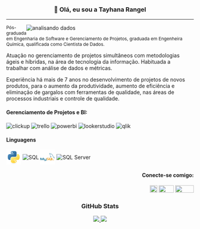 <h3 align="center">👋 Olá, eu sou a Tayhana Rangel</h3>
<hr>

<div>
<img src="https://cdn.icon-icons.com/icons2/1881/PNG/512/iconfinder-social-media-work-4341270_120574.png" alt="analisando dados" align="right" width="450"/>
<p align="left" style="font-size:12px;">Pós-graduada em Engenharia de Software e Gerenciamento de Projetos, graduada em Engenheira Química, qualificada como Cientista de Dados.</p> <p> Atuação no gerenciamento de projetos simultâneos com metodologias ágeis e híbridas, na área de tecnologia da informação. Habituada a trabalhar com análise de dados e métricas.</p> <p>Experiência há mais de 7 anos no desenvolvimento de projetos de novos produtos, para o aumento da produtividade, aumento de eficiência e eliminação de gargalos com ferramentas de qualidade, nas áreas de processos industriais e controle de qualidade.</p>
<div>

<div align="left">
 <h4>Gerenciamento de Projetos e BI:</h4>
 <img align="center" alt="clickup" height="30" width="30" src="https://salessniper.net/wp-content/uploads/2021/11/CU.png">
 <img align="center" alt="trello" height="40" width="40" src="https://cdn.icon-icons.com/icons2/3041/PNG/512/trello_logo_icon_189227.png">
 <img align="center" alt="powerbi" height="30" width="30" src="https://upload.wikimedia.org/wikipedia/commons/c/cf/New_Power_BI_Logo.svg">
 <img align="center" alt="lookerstudio" height="60" width="60" src="https://upload.wikimedia.org/wikipedia/commons/4/4c/Looker.svg">
 <img align="center" alt="qlik" height="60" width="60" src="https://upload.wikimedia.org/wikipedia/commons/3/32/Qlik_Logo.svg">
</div>
 
<div align="left">
 <h4>Linguagens</h4>
 <img align="center" alt="Python" height="40" width="40" src="https://raw.githubusercontent.com/devicons/devicon/master/icons/python/python-original.svg">
 <img align="center" alt="SQL" height="30" width="70" src="https://upload.wikimedia.org/wikipedia/commons/8/87/Sql_data_base_with_logo.png">
 <img align="center" alt="MySQL" height="40" width="40" src="https://raw.githubusercontent.com/devicons/devicon/master/icons/mysql/mysql-original-wordmark.svg">
 <img align="center" alt="SQL Server" height="40" width="40" src="https://www.svgrepo.com/show/303229/microsoft-sql-server-logo.svg">
</div>

<div align="right">
 <h4>Conecte-se comigo:</h4>
 <a href="https://www.linkedin.com/in/tayhanafonseca/" target="_blank"><img height="20" width="20" src="https://raw.githubusercontent.com/rahuldkjain/github-profile-readme-generator/master/src/images/icons/Social/linked-in-alt.svg" target="_blank"></a>
 <a href="mailto:tayhanarangel@gmail.com" target="_blank"><img height="20" width="40" src="https://1000logos.net/wp-content/uploads/2021/05/Gmail-logo.png" target="_blank"></a>
 <a href="https://sites.google.com/view/tayhana-rangel/p%C3%A1gina-inicial" target="_blank"><img height="20" width="50" src="https://img.shields.io/badge/-Site Pessoal-lightgray?style=for-the-badge&=appveyor" target="_blank"></a>
 </div>

<div align="center">
 <h3>GitHub Stats</h3>
 <a href="https://https://github.com/Tayrangel">
 <img height="180em" src="https://github-readme-stats.vercel.app/api?username=tayrangel&show_icons=true&theme=tokyonight">
 <img height="130em" src="https://github-readme-stats.vercel.app/api/top-langs/?username=tayrangel&layout=compact&langs_count=168&theme=tokyonight">
</div>
